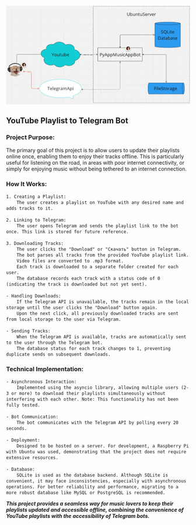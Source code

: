 ![block_diagram](.description/cat.png)
## YouTube Playlist to Telegram Bot
### Project Purpose:

The primary goal of this project is to allow users to update their playlists online once, enabling them to enjoy their tracks offline. This is particularly useful for listening on the road, in areas with poor internet connectivity, or simply for enjoying music without being tethered to an internet connection.
### How It Works:

    1. Creating a Playlist:
        The user creates a playlist on YouTube with any desired name and adds tracks to it.

    2. Linking to Telegram:
        The user opens Telegram and sends the playlist link to the bot once. This link is stored for future reference.

    3. Downloading Tracks:
        The user clicks the "Download" or "Скачать" button in Telegram.
        The bot parses all tracks from the provided YouTube playlist link.
        Video files are converted to .mp3 format.
        Each track is downloaded to a separate folder created for each user.
        The database records each track with a status code of 0 (indicating the track is downloaded but not yet sent).

    - Handling Downloads:
        If the Telegram API is unavailable, the tracks remain in the local storage until the user clicks the "Download" button again.
        Upon the next click, all previously downloaded tracks are sent from local storage to the user via Telegram.

    - Sending Tracks:
        When the Telegram API is available, tracks are automatically sent to the user through the Telegram bot.
        The database status for each track changes to 1, preventing duplicate sends on subsequent downloads.

### Technical Implementation:

    - Asynchronous Interaction:
        Implemented using the asyncio library, allowing multiple users (2-3 or more) to download their playlists simultaneously without interfering with each other. Note: This functionality has not been fully tested.

    - Bot Communication:
        The bot communicates with the Telegram API by polling every 20 seconds.

    - Deployment:
        Designed to be hosted on a server. For development, a Raspberry Pi with Ubuntu was used, demonstrating that the project does not require extensive resources.

    - Database:
        SQLite is used as the database backend. Although SQLite is convenient, it may face inconsistencies, especially with asynchronous operations. For better reliability and performance, migrating to a more robust database like MySQL or PostgreSQL is recommended.

***This project provides a seamless way for music lovers to keep their playlists updated and accessible offline, combining the convenience of YouTube playlists with the accessibility of Telegram bots.***
